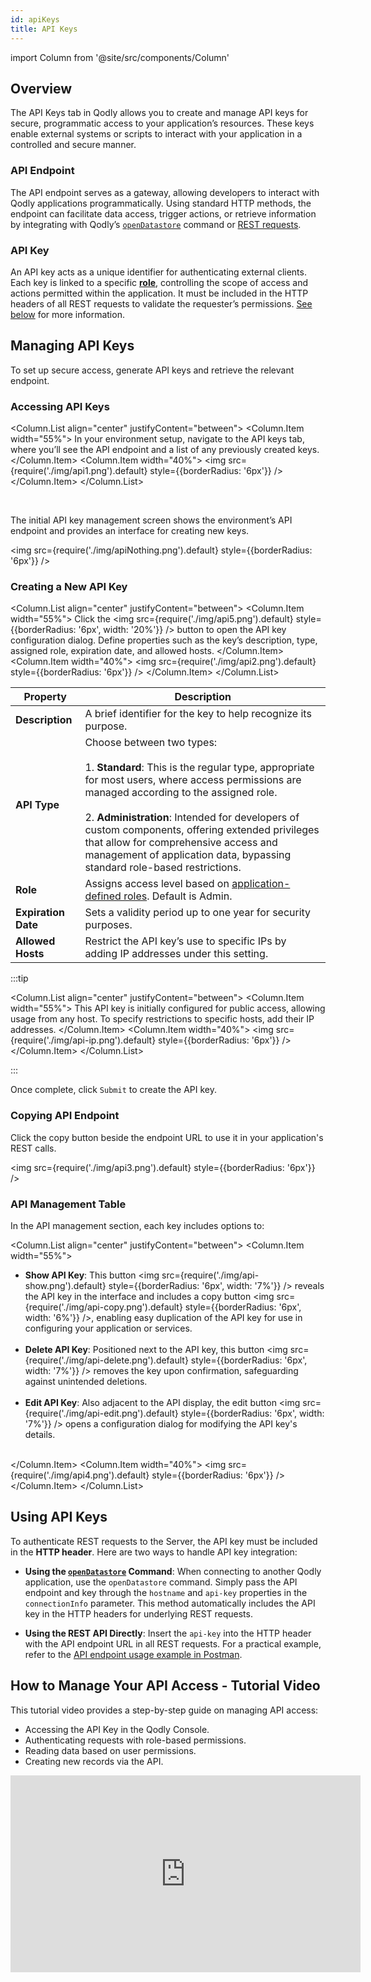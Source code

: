 ```yaml
---
id: apiKeys
title: API Keys
---
```


import Column from '@site/src/components/Column'


## Overview

The API Keys tab in Qodly allows you to create and manage API keys for secure, programmatic access to your application’s resources. These keys enable external systems or scripts to interact with your application in a controlled and secure manner. 


### API Endpoint

The API endpoint serves as a gateway, allowing developers to interact with Qodly applications programmatically. Using standard HTTP methods, the endpoint can facilitate data access, trigger actions, or retrieve information by integrating with Qodly’s [`openDatastore`](../language/commands/openDatastore.md) command or [REST requests](../api/overview.md).

### API Key

An API key acts as a unique identifier for authenticating external clients. Each key is linked to a specific [**role**](../studio/roles/rolesPrivilegesOverview.md), controlling the scope of access and actions permitted within the application. It must be included in the HTTP headers of all REST requests to validate the requester’s permissions. [See below](#using-api-keys) for more information.


## Managing API Keys

To set up secure access, generate API keys and retrieve the relevant endpoint.

### Accessing API Keys

<Column.List align="center" justifyContent="between">
    <Column.Item width="55%">
        In your environment setup, navigate to the API keys tab, where you’ll see the API endpoint and a list of any previously created keys.
    </Column.Item>
    <Column.Item width="40%">
        <img src={require('./img/api1.png').default} style={{borderRadius: '6px'}} />
    </Column.Item>
</Column.List>

<br/>

The initial API key management screen shows the environment’s API endpoint and provides an interface for creating new keys.

<img src={require('./img/apiNothing.png').default} style={{borderRadius: '6px'}} />


### Creating a New API Key

<Column.List align="center" justifyContent="between">
    <Column.Item width="55%">
        Click the <img src={require('./img/api5.png').default} style={{borderRadius: '6px', width: '20%'}} /> button to open the API key configuration dialog. Define properties such as the key’s description, type, assigned role, expiration date, and allowed hosts.
    </Column.Item>
    <Column.Item width="40%">
        <img src={require('./img/api2.png').default} style={{borderRadius: '6px'}} />
    </Column.Item>
</Column.List>


| Property           | Description                                                                                                            |
|--------------------|------------------------------------------------------------------------------------------------------------------------|
| **Description**    | A brief identifier for the key to help recognize its purpose. |
| **API Type** | Choose between two types:<br/><br/>1. **Standard**: This is the regular type, appropriate for most users, where access permissions are managed according to the assigned role.<br/><br/>2. **Administration**: Intended for developers of custom components, offering extended privileges that allow for comprehensive access and management of application data, bypassing standard role-based restrictions. |
| **Role**           | Assigns access level based on [application-defined roles](../studio/roles/rolesPrivilegesOverview.md). Default is Admin. |
| **Expiration Date** | Sets a validity period up to one year for security purposes. |
| **Allowed Hosts**  | Restrict the API key’s use to specific IPs by adding IP addresses under this setting. |


:::tip

<Column.List align="center" justifyContent="between">
    <Column.Item width="55%">
        This API key is initially configured for public access, allowing usage from any host. To specify restrictions to specific hosts, add their IP addresses.
    </Column.Item>
    <Column.Item width="40%">
        <img src={require('./img/api-ip.png').default} style={{borderRadius: '6px'}} />
    </Column.Item>
</Column.List>

:::

Once complete, click `Submit` to create the API key.


### Copying API Endpoint

Click the copy button beside the endpoint URL to use it in your application's REST calls.

<img src={require('./img/api3.png').default} style={{borderRadius: '6px'}} />


### API Management Table

In the API management section, each key includes options to:

<Column.List align="center" justifyContent="between">
    <Column.Item width="55%">
        <ul>
            <li><strong>Show API Key</strong>: This button <img src={require('./img/api-show.png').default} style={{borderRadius: '6px', width: '7%'}} /> reveals the API key in the interface and includes a copy button <img src={require('./img/api-copy.png').default} style={{borderRadius: '6px', width: '6%'}} />, enabling easy duplication of the API key for use in configuring your application or services.</li> &nbsp;
            <li><strong>Delete API Key</strong>: Positioned next to the API key, this button <img src={require('./img/api-delete.png').default} style={{borderRadius: '6px', width: '7%'}} /> removes the key upon confirmation, safeguarding against unintended deletions.</li> &nbsp;
            <li><strong>Edit API Key</strong>: Also adjacent to the API display, the edit button <img src={require('./img/api-edit.png').default} style={{borderRadius: '6px', width: '7%'}} /> opens a configuration dialog for modifying the API key's details.</li> &nbsp;
        </ul>
    </Column.Item>
    <Column.Item width="40%">
        <img src={require('./img/api4.png').default} style={{borderRadius: '6px'}} />
    </Column.Item>
</Column.List>


## Using API Keys

To authenticate REST requests to the Server, the API key must be included in the **HTTP header**. Here are two ways to handle API key integration:

- **Using the [`openDatastore`](../language/commands/openDatastore.md) Command**: When connecting to another Qodly application, use the `openDatastore` command. Simply pass the API endpoint and key through the `hostname` and `api-key` properties in the `connectionInfo` parameter. This method automatically includes the API key in the HTTP headers for underlying REST requests.

- **Using the REST API Directly**: Insert the `api-key` into the HTTP header with the API endpoint URL in all REST requests. For a practical example, refer to the [API endpoint usage example in Postman](../api/overview.md#api-endpoint-usage-example-in-postman).


## How to Manage Your API Access - Tutorial Video

This tutorial video provides a step-by-step guide on managing API access:

- Accessing the API Key in the Qodly Console.
- Authenticating requests with role-based permissions.
- Reading data based on user permissions.
- Creating new records via the API.

<iframe width="560" height="315" src="https://www.youtube.com/embed/0NafveAMEHg?si=JfA7PYZnJYZVdwJ7" title="YouTube video player" frameborder="0" allow="accelerometer; autoplay; clipboard-write; encrypted-media; gyroscope; picture-in-picture; web-share" referrerpolicy="strict-origin-when-cross-origin" allowfullscreen></iframe>

